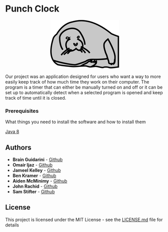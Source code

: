 # Punch Clock

<div style="text-align:center"><img src ="https://github.com/samstifter/punchclock/blob/master/src/view/icon_small.png" /></div>

Our project was an application designed for users who want a way to more easily keep track of how much time they work on their computer. The program is a timer that can either be manually turned on and off or it can be set up to automatically detect when a selected program is opened and keep track of time until it is closed.

### Prerequisites

What things you need to install the software and how to install them

[Java 8](https://java.com/en/)
<!---

## Contributing

Please read [CONTRIBUTING.md](https://gist.github.com/PurpleBooth/b24679402957c63ec426) for details on our code of conduct, and the process for submitting pull requests to us.

## Versioning

We use [SemVer](http://semver.org/) for versioning. For the versions available, see the [tags on this repository](https://github.com/your/project/tags). 

-->

## Authors

* **Brain Guidarini** - [Github](https://github.com/briang0)
* **Omair Ijaz** - [Github](https://github.com/omairijaz)
* **Jameel Kelley** - [Github](https://github.com/JamKelley22)
* **Ben Kramer** - [Github](https://github.com/bckramer)
* **Aiden McMinimy** - [Github](https://github.com/AidenMic)
* **John Rachid** - [Github](https://github.com/JohnRachid)
* **Sam Stifter** - [Github](https://github.com/samstifter)

## License

This project is licensed under the MIT License - see the [LICENSE.md](LICENSE.md) file for details
